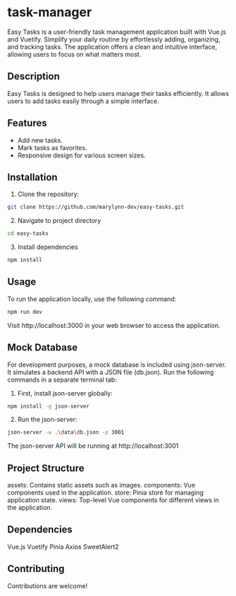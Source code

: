 # task-manager

Easy Tasks is a user-friendly task management application built with Vue.js and Vuetify. Simplify your daily routine by effortlessly adding, organizing, and tracking tasks. The application offers a clean and intuitive interface, allowing users to focus on what matters most.

## Description

Easy Tasks is designed to help users manage their tasks efficiently. It allows users to add tasks easily through a simple interface.

## Features

- Add new tasks.
- Mark tasks as favorites.
- Responsive design for various screen sizes.

## Installation

1. Clone the repository:

```bash
git clone https://github.com/marylynn-dev/easy-tasks.git
```

2. Navigate to project directory

```bash
cd easy-tasks
```

3. Install dependencies

```bash
npm install
```

## Usage

To run the application locally, use the following command:

```bash
npm run dev
```

Visit http://localhost:3000 in your web browser to access the application.

## Mock Database

For development purposes, a mock database is included using json-server. It simulates a backend API with a JSON file (db.json).
Run the following commands in a separate terminal tab:

1. First, install json-server globally:

```bash
npm install -g json-server
```

2. Run the json-server:

```bash
json-server -w .\data\db.json -p 3001
```

The json-server API will be running at http://localhost:3001

## Project Structure

assets: Contains static assets such as images.
components: Vue components used in the application.
store: Pinia store for managing application state.
views: Top-level Vue components for different views in the application.

## Dependencies

Vue.js
Vuetify
Pinia
Axios
SweetAlert2

## Contributing

Contributions are welcome!
